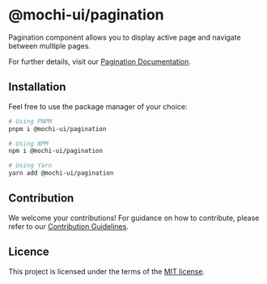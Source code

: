 # @mochi-ui/pagination

Pagination component allows you to display active page and navigate between
multiple pages.

For further details, visit our
[Pagination Documentation](https://ds.console.so/?path=/docs/components-pagination--docs).

## Installation

Feel free to use the package manager of your choice:

```sh
# Using PNPM
pnpm i @mochi-ui/pagination

# Using NPM
npm i @mochi-ui/pagination

# Using Yarn
yarn add @mochi-ui/pagination
```

## Contribution

We welcome your contributions! For guidance on how to contribute, please refer
to our [Contribution Guidelines](/CONTRIBUTING.md).

## Licence

This project is licensed under the terms of the
[MIT license](https://choosealicense.com/licenses/mit/).
